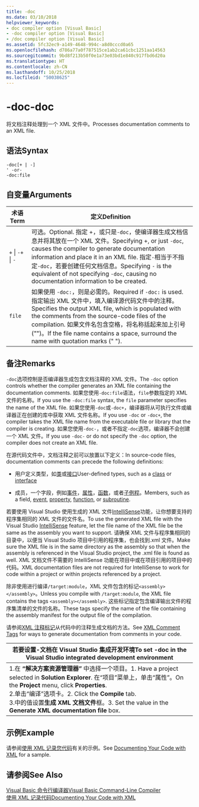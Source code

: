 ```yaml
---
title: -doc
ms.date: 03/10/2018
helpviewer_keywords:
- doc compiler option [Visual Basic]
- -doc compiler option [Visual Basic]
- /doc compiler option [Visual Basic]
ms.assetid: 5fc32ec9-a149-4648-994c-a8d0cccd0a65
ms.openlocfilehash: d786a77a0f787515ce1ab2ca61cbc1251aa14563
ms.sourcegitcommit: 9bd8f213b50f0e1a73e03bd1e840c917fbd6d20a
ms.translationtype: HT
ms.contentlocale: zh-CN
ms.lasthandoff: 10/25/2018
ms.locfileid: "50038625"
---
```

# <a name="-doc"></a><span data-ttu-id="26b22-102">-doc</span><span class="sxs-lookup"><span data-stu-id="26b22-102">-doc</span></span>
<span data-ttu-id="26b22-103">将文档注释处理到一个 XML 文件中。</span><span class="sxs-lookup"><span data-stu-id="26b22-103">Processes documentation comments to an XML file.</span></span>  
  
## <a name="syntax"></a><span data-ttu-id="26b22-104">语法</span><span class="sxs-lookup"><span data-stu-id="26b22-104">Syntax</span></span>  
  
```  
-doc[+ | -]  
' -or-  
-doc:file  
```  
  
## <a name="arguments"></a><span data-ttu-id="26b22-105">自变量</span><span class="sxs-lookup"><span data-stu-id="26b22-105">Arguments</span></span>  
  
|<span data-ttu-id="26b22-106">术语</span><span class="sxs-lookup"><span data-stu-id="26b22-106">Term</span></span>|<span data-ttu-id="26b22-107">定义</span><span class="sxs-lookup"><span data-stu-id="26b22-107">Definition</span></span>|  
|---|---|  
|<span data-ttu-id="26b22-108">`+` &#124; `-`</span><span class="sxs-lookup"><span data-stu-id="26b22-108">`+` &#124; `-`</span></span>|<span data-ttu-id="26b22-109">可选。</span><span class="sxs-lookup"><span data-stu-id="26b22-109">Optional.</span></span> <span data-ttu-id="26b22-110">指定 +，或只是`-doc`，使编译器生成文档信息并将其放在一个 XML 文件。</span><span class="sxs-lookup"><span data-stu-id="26b22-110">Specifying +, or just `-doc`, causes the compiler to generate documentation information and place it in an XML file.</span></span> <span data-ttu-id="26b22-111">指定`-`相当于不指定`-doc`，若要创建任何文档信息。</span><span class="sxs-lookup"><span data-stu-id="26b22-111">Specifying `-` is the equivalent of not specifying `-doc`, causing no documentation information to be created.</span></span>|  
|`file`|<span data-ttu-id="26b22-112">如果使用 `-doc:`，则是必需的。</span><span class="sxs-lookup"><span data-stu-id="26b22-112">Required if `-doc:` is used.</span></span> <span data-ttu-id="26b22-113">指定输出 XML 文件中，填入编译源代码文件中的注释。</span><span class="sxs-lookup"><span data-stu-id="26b22-113">Specifies the output XML file, which is populated with the comments from the source-code files of the compilation.</span></span> <span data-ttu-id="26b22-114">如果文件名包含空格，将名称括起来加上引号 ("")。</span><span class="sxs-lookup"><span data-stu-id="26b22-114">If the file name contains a space, surround the name with quotation marks (" ").</span></span>|  
  
## <a name="remarks"></a><span data-ttu-id="26b22-115">备注</span><span class="sxs-lookup"><span data-stu-id="26b22-115">Remarks</span></span>  
 <span data-ttu-id="26b22-116">`-doc`选项控制是否编译器生成包含文档注释的 XML 文件。</span><span class="sxs-lookup"><span data-stu-id="26b22-116">The `-doc` option controls whether the compiler generates an XML file containing the documentation comments.</span></span> <span data-ttu-id="26b22-117">如果您使用`-doc:file`语法，`file`参数指定的 XML 文件的名称。</span><span class="sxs-lookup"><span data-stu-id="26b22-117">If you use the `-doc:file` syntax, the `file` parameter specifies the name of the XML file.</span></span> <span data-ttu-id="26b22-118">如果您使用`-doc`或`-doc+`，编译器将从可执行文件或编译器正在创建的库中获取 XML 文件名称。</span><span class="sxs-lookup"><span data-stu-id="26b22-118">If you use `-doc` or `-doc+`, the compiler takes the XML file name from the executable file or library that the compiler is creating.</span></span> <span data-ttu-id="26b22-119">如果您使用`-doc-`，或者不指定`-doc`选项，编译器不会创建一个 XML 文件。</span><span class="sxs-lookup"><span data-stu-id="26b22-119">If you use `-doc-` or do not specify the `-doc` option, the compiler does not create an XML file.</span></span>  
  
 <span data-ttu-id="26b22-120">在源代码文件中，文档注释之前可以放置以下定义：</span><span class="sxs-lookup"><span data-stu-id="26b22-120">In source-code files, documentation comments can precede the following definitions:</span></span>  
  
-   <span data-ttu-id="26b22-121">用户定义类型，如[类](../../../visual-basic/language-reference/statements/class-statement.md)或[接口](../../../visual-basic/language-reference/statements/interface-statement.md)</span><span class="sxs-lookup"><span data-stu-id="26b22-121">User-defined types, such as a [class](../../../visual-basic/language-reference/statements/class-statement.md) or [interface](../../../visual-basic/language-reference/statements/interface-statement.md)</span></span>  
  
-   <span data-ttu-id="26b22-122">成员，一个字段，例如[事件](../../../visual-basic/language-reference/statements/event-statement.md)，[属性](../../../visual-basic/language-reference/statements/property-statement.md)，[函数](../../../visual-basic/language-reference/statements/function-statement.md)，或者[子例程](../../../visual-basic/language-reference/statements/sub-statement.md)。</span><span class="sxs-lookup"><span data-stu-id="26b22-122">Members, such as a field, [event](../../../visual-basic/language-reference/statements/event-statement.md), [property](../../../visual-basic/language-reference/statements/property-statement.md), [function](../../../visual-basic/language-reference/statements/function-statement.md), or [subroutine](../../../visual-basic/language-reference/statements/sub-statement.md).</span></span>  
  
 <span data-ttu-id="26b22-123">若要使用 Visual Studio 使用生成的 XML 文件[IntelliSense](/visualstudio/ide/using-intellisense)功能，让你想要支持的程序集相同的 XML 文件的文件名。</span><span class="sxs-lookup"><span data-stu-id="26b22-123">To use the generated XML file with the Visual Studio [IntelliSense](/visualstudio/ide/using-intellisense) feature, let the file name of the XML file be the same as the assembly you want to support.</span></span> <span data-ttu-id="26b22-124">请确保 XML 文件与程序集相同的目录中，以便当 Visual Studio 项目中引用的程序集，也会找到.xml 文件。</span><span class="sxs-lookup"><span data-stu-id="26b22-124">Make sure the XML file is in the same directory as the assembly so that when the assembly is referenced in the Visual Studio project, the .xml file is found as well.</span></span> <span data-ttu-id="26b22-125">XML 文档文件不需要的 IntelliSense 功能在项目中或在项目引用的项目中的代码。</span><span class="sxs-lookup"><span data-stu-id="26b22-125">XML documentation files are not required for IntelliSense to work for code within a project or within projects referenced by a project.</span></span>  
  
 <span data-ttu-id="26b22-126">除非使用进行编译`/target:module`，XML 文件包含的标记`<assembly></assembly>`。</span><span class="sxs-lookup"><span data-stu-id="26b22-126">Unless you compile with `/target:module`, the XML file contains the tags `<assembly></assembly>`.</span></span> <span data-ttu-id="26b22-127">这些标记指定包含编译输出文件的程序集清单的文件的名称。</span><span class="sxs-lookup"><span data-stu-id="26b22-127">These tags specify the name of the file containing the assembly manifest for the output file of the compilation.</span></span>  
  
 <span data-ttu-id="26b22-128">请参阅[XML 注释标记](../../../visual-basic/language-reference/xmldoc/index.md)从代码中的注释生成文档的方法。</span><span class="sxs-lookup"><span data-stu-id="26b22-128">See [XML Comment Tags](../../../visual-basic/language-reference/xmldoc/index.md) for ways to generate documentation from comments in your code.</span></span>  
  
|<span data-ttu-id="26b22-129">若要设置-文档在 Visual Studio 集成开发环境</span><span class="sxs-lookup"><span data-stu-id="26b22-129">To set -doc in the Visual Studio integrated development environment</span></span>|  
|---|  
|<span data-ttu-id="26b22-130">1.在 **“解决方案资源管理器”** 中选择一个项目。</span><span class="sxs-lookup"><span data-stu-id="26b22-130">1.  Have a project selected in **Solution Explorer**.</span></span> <span data-ttu-id="26b22-131">在“项目”菜单上，单击“属性”。</span><span class="sxs-lookup"><span data-stu-id="26b22-131">On the **Project** menu, click **Properties**.</span></span> <br /><span data-ttu-id="26b22-132">2.单击“编译”选项卡。</span><span class="sxs-lookup"><span data-stu-id="26b22-132">2.  Click the **Compile** tab.</span></span><br /><span data-ttu-id="26b22-133">3.中的值设置**生成 XML 文档文件**框。</span><span class="sxs-lookup"><span data-stu-id="26b22-133">3.  Set the value in the **Generate XML documentation file** box.</span></span>|  
  
## <a name="example"></a><span data-ttu-id="26b22-134">示例</span><span class="sxs-lookup"><span data-stu-id="26b22-134">Example</span></span>  
 <span data-ttu-id="26b22-135">请参阅[使用 XML 记录您代码](../../../visual-basic/programming-guide/program-structure/documenting-your-code-with-xml.md)有关的示例。</span><span class="sxs-lookup"><span data-stu-id="26b22-135">See [Documenting Your Code with XML](../../../visual-basic/programming-guide/program-structure/documenting-your-code-with-xml.md) for a sample.</span></span>  
  
## <a name="see-also"></a><span data-ttu-id="26b22-136">请参阅</span><span class="sxs-lookup"><span data-stu-id="26b22-136">See Also</span></span>  
 [<span data-ttu-id="26b22-137">Visual Basic 命令行编译器</span><span class="sxs-lookup"><span data-stu-id="26b22-137">Visual Basic Command-Line Compiler</span></span>](../../../visual-basic/reference/command-line-compiler/index.md)  
 [<span data-ttu-id="26b22-138">使用 XML 记录代码</span><span class="sxs-lookup"><span data-stu-id="26b22-138">Documenting Your Code with XML</span></span>](../../../visual-basic/programming-guide/program-structure/documenting-your-code-with-xml.md)
